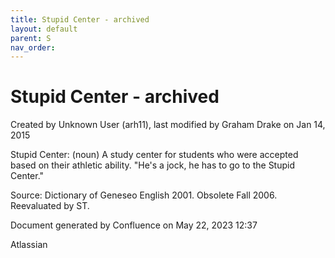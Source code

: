 ```yaml
---
title: Stupid Center - archived
layout: default
parent: S
nav_order:
---
```


# Stupid Center - archived

Created by  Unknown User (arh11), last modified by  Graham Drake on Jan 14, 2015

Stupid Center: (noun) A study center for students who were accepted based on their athletic ability.  &quot;He's a jock, he has to go to the Stupid Center.&quot;

Source: Dictionary of Geneseo English 2001. Obsolete Fall 2006. Reevaluated by ST.

Document generated by Confluence on May 22, 2023 12:37

Atlassian
